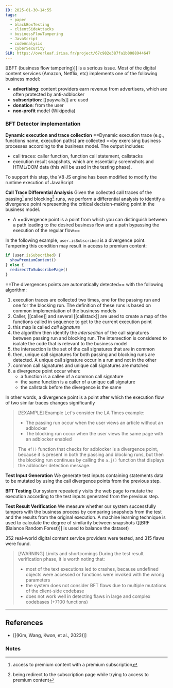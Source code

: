 ```yaml
---
ID: 2025-01-30-14:55
tags:
  - paper
  - blackBoxTesting
  - clientSideAttacks
  - businessFlowTampering
  - JavaScript
  - codeAnalysis
  - cyberSecurity
SLR: https://overleaf.irisa.fr/project/67c982e387fa1b0088944647
---
```

[[BFT (business flow tampering)]] is a serious issue. Most of the digital content services (Amazon, Netflix, etc) implements one of the following business model:
- **advertising**: content providers earn revenue from advertisers, which are often protected by anti-adblocker
- **subscription**: [[paywalls]] are used 
- **donation**: from the user
- **non-profit** model (Wikipedia)

### BFT Detector implementation

**Dynamic execution and trace collection**
==Dynamic execution trace (e.g., functions name, execution paths) are collected ==by exercising business processes according to the business model. The output includes:
- call traces: caller function, function call statement, callstacks
- execution result snapshots, which are essentially screenshots and HTML/DOM data (this will be used in the testing phase).

To support this step, the V8 JS engine has been modified to modify the runtime execution of JavaScript

**Call Trace Differential Analysis**
Given the collected call traces of the passing[^1] and blocking[^2] runs, we perform a differential analysis to identify a divergence point representing the critical decision-making point in the business model.
-  A ==divergence point is a point from which you can distinguish between a path leading to the desired business flow and a path bypassing the execution of the regular flow==

In the following example, `user.isSubscribed` is a divergence point. Tampering this condition may result in access to premium content:

```JavaScript
if (user.isSubscribed) {
  showPremiumContent()
} else {
  redirectToSubscribePage()
}
```

==The divergences points are automatically detected== with the following algorithm:
1. execution traces are collected two times, one for the passing run and one for the blocking run. The definition of these runs is based on common implementation of the business models
2. Caller, [[callee]] and several [[callstack]] are used to create a map of the functions called in sequence to get to the current execution point
3. this map is called *call signature*
4. the algorithm then identify the *intersection* of the call signatures between passing run and blocking run. The intersection is considered to isolate the code that is relevant to the business model
5. the intersection is the set of the call signatures that are in common
6. then, unique call signatures for both passing and blocking runs are detected. A unique call signature occur in a run and not in the other
7. common call signatures and unique call signatures are matched
8. a divergence point occur when:
	- a function is a callee of a common call signature
	- the same function is a caller of a unique call signature
	- the callstack before the divergence is the same

In other words, a divergence point is a point after which the execution flow of two similar traces changes significantly

> [!EXAMPLE] Example
> Let's consider the LA Times example:
> - The passing run occur when the user views an article without an adblocker
> - The blocking run occur when the user views the same page with an adblocker enabled
> 
> The `Hf()` function that checks for adblocker is a divergence point, because it is present in both the passing and blocking runs, but then the blocking run continues by calling the `a.j()` function that displays the adblocker detection message.

**Test Input Generation**
We generate test inputs containing statements data to be mutated by using the call divergence points from the previous step.

**BFT Testing**
Our system repeatedly visits the web page to mutate the execution according to the test inputs generated from the previous step.

**Test Result Verification**
We measure whether our system successfully tampers with the business process by comparing snapshots from the test and the results from the original execution. A machine learning technique is used to calculate the degree of similarity between snapshots ([[BRF (Balance Random Forest)]] is used to balance the dataset)

352 real-world digital content service providers were tested, and 315 flaws were found.


> [!WARNING] Limits and shortcomings
> During the test result verification phase, it is worth noting that:
> - most of the text executions led to crashes, because undefined objects were accessed or functions were invoked with the wrong parameters
> - the system does not consider BFT flaws due to multiple mutations of the client-side codebase
> - does not work well in detecting flaws in large and complex codebases (+7100 functions)

---
## References
- [[(Kim, Wang, Kwon, et al., 2023)]]

### Notes
[^1]: access to premium content with a premium subscription
[^2]: being redirect to the subscription page while trying to access to premium content
